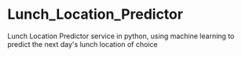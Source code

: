 # Lunch_Location_Predictor
Lunch Location Predictor service in python, using machine learning to predict the next day's lunch location of choice
